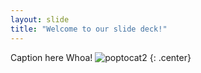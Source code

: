 ```yaml
---
layout: slide
title: "Welcome to our slide deck!"
---
```


Caption here
Whoa!
![poptocat2](https://octodex.github.com/images/poptocat_v2.png)
{: .center}
